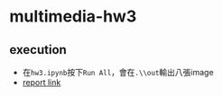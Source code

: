 # multimedia-hw3

## execution
- 在`hw3.ipynb`按下`Run All`，會在`.\\out`輸出八張image
- [report link](https://hackmd.io/@sBeNJ4fqRNqa67PhyWWV4A/BJzT-Fwmn)